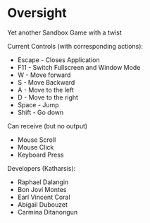 # Oversight
Yet another Sandbox Game with a twist

Current Controls (with corresponding actions):
- Escape - Closes Application
- F11 - Switch Fullscreen and Window Mode
- W - Move forward
- S - Move Backward
- A - Move to the left
- D - Move to the right
- Space - Jump
- Shift - Go down

Can receive (but no output)
- Mouse Scroll
- Mouse Click
- Keyboard Press

Developers (Katharsis):
- Raphael Dalangin
- Bon Jovi Montes
- Earl Vincent Coral
- Abigail Dubouzet
- Carmina Ditanongun

